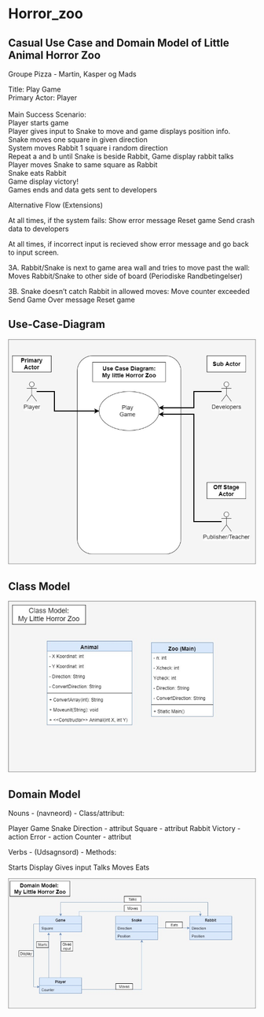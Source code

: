 # Horror_zoo


## Casual Use Case and Domain Model of Little Animal Horror Zoo
Groupe Pizza - Martin, Kasper og Mads

Title:	Play Game<br/>
Primary Actor: Player <br/> 	
Main Success Scenario:<br/>
Player starts game  <br/>
Player gives input to Snake to move and game displays position info.<br/>
Snake moves one square in given direction<br/>
System moves Rabbit 1 square i random direction<br/>
Repeat a and b until Snake is beside Rabbit, Game display rabbit talks<br/>
Player moves Snake to same square as Rabbit<br/>
Snake eats Rabbit<br/>
Game display victory!<br/> 
Games ends and data gets sent to developers<br/>     

Alternative Flow (Extensions)

At all times, if the system fails:
Show error message 
Reset game
Send crash data to developers

At all times, if incorrect input is recieved
show error message and go back to input screen.

3A. Rabbit/Snake is next to game area wall and tries to move past the wall:
Moves Rabbit/Snake to other side of board (Periodiske Randbetingelser)

3B. Snake doesn’t catch Rabbit in allowed moves:
Move counter exceeded 
Send Game Over message
Reset game



## Use-Case-Diagram

![alt text](https://raw.githubusercontent.com/MagiMartin/Horror_Zoo/master/Use%20Case%20Diagram.jpg)

## Class Model

![alt text](https://raw.githubusercontent.com/MagiMartin/Horror_Zoo/master/Class%20Model.jpg)

## Domain Model

Nouns - (navneord) - Class/attribut:

Player
Game
Snake
Direction	- attribut 
Square	- attribut 
Rabbit
Victory 	- action
Error		- action
Counter	- attribut 


Verbs - (Udsagnsord) - Methods: 

Starts
Display
Gives input
Talks
Moves
Eats


![alt text](https://raw.githubusercontent.com/MagiMartin/Horror_Zoo/master/domain%20model.jpg)
